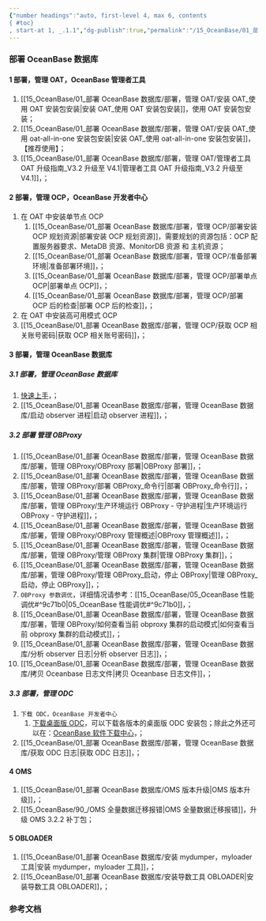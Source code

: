 ```yaml
---
{"number headings":"auto, first-level 4, max 6, contents
{ #toc}
, start-at 1, _.1.1","dg-publish":true,"permalink":"/15_OceanBase/01_部署 OceanBase 数据库/","dgPassFrontmatter":true}
---
```



### 部署 OceanBase 数据库
#### 1 部署，管理 OAT，OceanBase 管理者工具
1. [[15_OceanBase/01_部署 OceanBase 数据库/部署，管理 OAT/安装 OAT_使用 OAT 安装包安装\|安装 OAT_使用 OAT 安装包安装]]，使用 OAT 安装包安装；
2. [[15_OceanBase/01_部署 OceanBase 数据库/部署，管理 OAT/安装 OAT_使用 oat-all-in-one 安装包安装\|安装 OAT_使用 oat-all-in-one 安装包安装]]，【推荐使用】；
3. [[15_OceanBase/01_部署 OceanBase 数据库/部署，管理 OAT/管理者工具 OAT 升级指南_V3.2 升级至 V4.1\|管理者工具 OAT 升级指南_V3.2 升级至 V4.1]]，；

#### 2 部署，管理 OCP，OceanBase 开发者中心
1. 在 OAT 中安装单节点 OCP
	1. [[15_OceanBase/01_部署 OceanBase 数据库/部署，管理 OCP/部署安装 OCP 规划资源\|部署安装 OCP 规划资源]]，需要规划的资源包括：OCP 配置服务器要求、MetaDB 资源、MonitorDB 资源 和 主机资源；
	2. [[15_OceanBase/01_部署 OceanBase 数据库/部署，管理 OCP/准备部署环境\|准备部署环境]]，；
	3. [[15_OceanBase/01_部署 OceanBase 数据库/部署，管理 OCP/部署单点 OCP\|部署单点 OCP]]，；
	4. [[15_OceanBase/01_部署 OceanBase 数据库/部署，管理 OCP/部署 OCP 后的检查\|部署 OCP 后的检查]]，；
2. 在 OAT 中安装高可用模式 OCP
3. [[15_OceanBase/01_部署 OceanBase 数据库/部署，管理 OCP/获取 OCP 相关账号密码\|获取 OCP 相关账号密码]]，；


#### 3 部署，管理 OceanBase 数据库
##### 3.1 部署，管理 OceanBase 数据库
1. [快速上手](https://open.oceanbase.com/quickStart)，；
2. [[15_OceanBase/01_部署 OceanBase 数据库/部署，管理 OceanBase 数据库/启动 observer 进程\|启动 observer 进程]]，；

##### 3.2 部署 管理 OBProxy
1. [[15_OceanBase/01_部署 OceanBase 数据库/部署，管理 OceanBase 数据库/部署，管理 OBProxy/OBProxy 部署\|OBProxy 部署]]，；
2. [[15_OceanBase/01_部署 OceanBase 数据库/部署，管理 OceanBase 数据库/部署，管理 OBProxy/部署 OBProxy_命令行\|部署 OBProxy_命令行]]，；
3. [[15_OceanBase/01_部署 OceanBase 数据库/部署，管理 OceanBase 数据库/部署，管理 OBProxy/生产环境运行 OBProxy - 守护进程\|生产环境运行 OBProxy - 守护进程]]，；
4. [[15_OceanBase/01_部署 OceanBase 数据库/部署，管理 OceanBase 数据库/部署，管理 OBProxy/OBProxy 管理概述\|OBProxy 管理概述]]，；
5. [[15_OceanBase/01_部署 OceanBase 数据库/部署，管理 OceanBase 数据库/部署，管理 OBProxy/管理 OBProxy 集群\|管理 OBProxy 集群]]，；
6. [[15_OceanBase/01_部署 OceanBase 数据库/部署，管理 OceanBase 数据库/部署，管理 OBProxy/管理 OBProxy_启动，停止 OBProxy\|管理 OBProxy_启动，停止 OBProxy]]，；
7. `OBProxy 参数调优`，详细情况请参考：[[15_OceanBase/05_OceanBase 性能调优#^9c71b0\|05_OceanBase 性能调优#^9c71b0]]，；
8. [[15_OceanBase/01_部署 OceanBase 数据库/部署，管理 OceanBase 数据库/部署，管理 OBProxy/如何查看当前 obproxy 集群的启动模式\|如何查看当前 obproxy 集群的启动模式]]，；
9. [[15_OceanBase/01_部署 OceanBase 数据库/部署，管理 OceanBase 数据库/分析 observer 日志\|分析 observer 日志]]，；
10. [[15_OceanBase/01_部署 OceanBase 数据库/部署，管理 OceanBase 数据库/拷贝 Oceanbase 日志文件\|拷贝 Oceanbase 日志文件]]，；


##### 3.3 部署，管理 ODC
1. `下载 ODC，OceanBase 开发者中心`
	1. [下载桌面版 ODC](https://help.aliyun.com/document_detail/212816.html)，可以下载各版本的桌面版 ODC 安装包；除此之外还可以在：[OceanBase 软件下载中心](https://www.oceanbase.com/softwarecenter-enterprise)，；
2. [[15_OceanBase/01_部署 OceanBase 数据库/部署，管理 OceanBase 数据库/获取 ODC 日志\|获取 ODC 日志]]，；

#### 4 OMS
1. [[15_OceanBase/01_部署 OceanBase 数据库/OMS 版本升级\|OMS 版本升级]]，；
2. [[15_OceanBase/90_/OMS 全量数据迁移报错\|OMS 全量数据迁移报错]]，升级 OMS 3.2.2 补丁包；

#### 5 OBLOADER
1. [[15_OceanBase/01_部署 OceanBase 数据库/安装 mydumper，myloader 工具\|安装 mydumper，myloader 工具]]，；
2. [[15_OceanBase/01_部署 OceanBase 数据库/安装导数工具 OBLOADER\|安装导数工具 OBLOADER]]，；



### 参考文档







